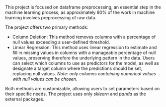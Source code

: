 This project is focused on dataframe preprocessing, an essential step in the machine learning process, as approximately 80% of the work in machine learning involves preprocessing of raw data.

The project offers two primary methods:

- Column Deletion: This method removes columns with a percentage of null values exceeding a user-defined threshold.
- Linear Regression: This method uses linear regression to estimate and fill in missing values in columns with a manageable percentage of null values, preserving therefore the underlying pattern in the data. Users can select which columns to use as predictors for the model, as well as designate a target column where the predictions should be set, replacing null values. *Note: only columns containing numerical values with null values can be chosen.*

Both methods are customizable, allowing users to set parameters based on their specific needs.
The project uses only *sklearn* and *panda* as the external packages.
